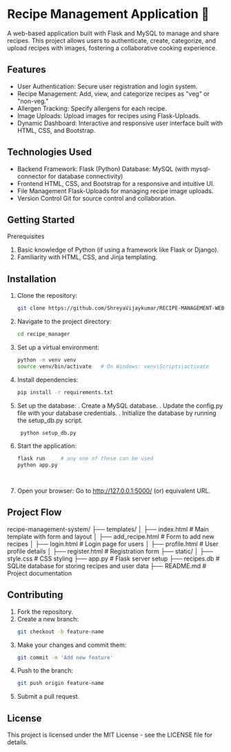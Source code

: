 # Recipe Management Application 🍲
A web-based application built with Flask and MySQL to manage and share recipes. This project allows users to authenticate, create, categorize, and upload recipes with images, fostering a collaborative cooking experience.

## Features
- User Authentication: Secure user registration and login system.
- Recipe Management: Add, view, and categorize recipes as "veg" or "non-veg."
- Allergen Tracking: Specify allergens for each recipe.
- Image Uploads: Upload images for recipes using Flask-Uploads.
- Dynamic Dashboard: Interactive and responsive user interface built with HTML, CSS, and Bootstrap.

## Technologies Used
- Backend
Framework: Flask (Python)
Database: MySQL (with mysql-connector for database connectivity)
- Frontend
HTML, CSS, and Bootstrap for a responsive and intuitive UI.
- File Management
Flask-Uploads for managing recipe image uploads.
- Version Control
Git for source control and collaboration.

## Getting Started
Prerequisites
  1. Basic knowledge of Python (if using a framework like Flask or Django).
  2. Familiarity with HTML, CSS, and Jinja templating.
  
## Installation

1. Clone the repository:
   ```bash
   git clone https://github.com/ShreyaVijaykumar/RECIPE-MANAGEMENT-WEBSITE.git
   
2. Navigate to the project directory:
   ```bash
   cd recipe_manager
   
3. Set up a virtual environment:
   ```bash
   python -m venv venv
   source venv/bin/activate   # On Windows: venv\Scripts\activate
   
4. Install dependencies:
   ```bash
   pip install -r requirements.txt
   
5. Set up the database:
    . Create a MySQL database.
    . Update the config.py file with your database credentials.
    . Initialize the database by running the setup_db.py script.
   ```bash
    python setup_db.py

6. Start the application:
   ```bash
   flask run     # any one of these can be used
   python app.py

  
7. Open your browser:
   Go to http://127.0.0.1:5000/
   (or) equivalent URL.

## Project Flow
   recipe-management-system/
├── templates/
│   ├── index.html        # Main template with form and layout
│   ├── add_recipe.html   # Form to add new recipes
│   ├── login.html        # Login page for users
│   ├── profile.html      # User profile details
│   ├── register.html     # Registration form
├── static/
│   ├── style.css         # CSS styling
├── app.py                # Flask server setup
├── recipes.db            # SQLite database for storing recipes and user data
├── README.md             # Project documentation

## Contributing
1. Fork the repository.
2. Create a new branch:
   ```bash
   git checkout -b feature-name
4. Make your changes and commit them:
   ```bash
   git commit -m 'Add new feature'
6. Push to the branch:
   ```bash
   git push origin feature-name
8. Submit a pull request.

## License
This project is licensed under the MIT License - see the LICENSE file for details.







   



